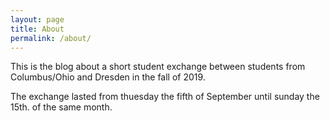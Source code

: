 ```yaml
---
layout: page
title: About
permalink: /about/
---
```


This is the blog about a short student exchange between students from
Columbus/Ohio and Dresden in the fall of 2019.

The exchange lasted from thuesday the fifth of September until sunday the 15th. of
the same month.
